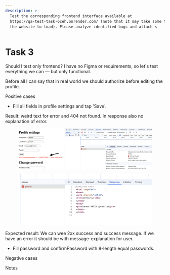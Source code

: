 ```yaml
---
description: >-
  Test the corresponding frontend interface available at
  https://qa-test-task-6ceh.onrender.com/ (note that it may take some time for
  the website to load). Please analyze identified bugs and attach s
---
```


# Task 3

Should I test only frontend? I have no Figma or requirements, so let's test everything we can — but only functional.

Before all I can say that in real world we should authorize before editing the profile.

Positive cases

* Fill all fields in profile settings and tap 'Save'. &#x20;

Result: weird text for error and 404 not found. In response also no explanation of error.

<figure><img src="../.gitbook/assets/Снимок экрана 2024-12-04 в 16.40.41.png" alt=""><figcaption></figcaption></figure>



<figure><img src="../.gitbook/assets/Снимок экрана 2024-12-04 в 17.00.57.png" alt=""><figcaption></figcaption></figure>

Expected result: We can wee 2xx success and success message. If we have an error it should be with message-explanation for user.

* Fill password and confirmPassword with 8-length equal passwords.

Negative cases



Notes


